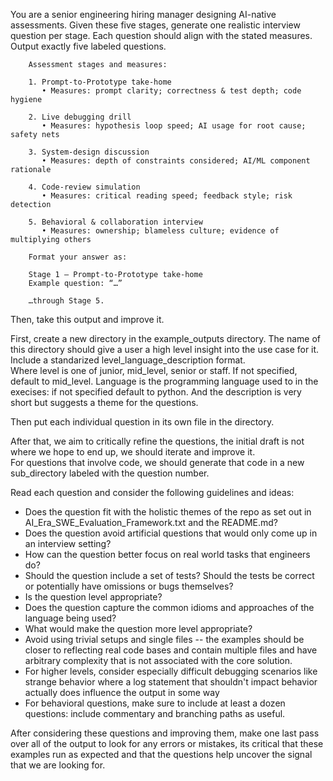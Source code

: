 You are a senior engineering hiring manager designing AI-native assessments. Given these five stages, generate one realistic interview question per stage. Each question should align with the stated measures. Output
     exactly five labeled questions.

        Assessment stages and measures:

        1. Prompt-to-Prototype take-home
           • Measures: prompt clarity; correctness & test depth; code hygiene

        2. Live debugging drill
           • Measures: hypothesis loop speed; AI usage for root cause; safety nets

        3. System-design discussion
           • Measures: depth of constraints considered; AI/ML component rationale

        4. Code-review simulation
           • Measures: critical reading speed; feedback style; risk detection

        5. Behavioral & collaboration interview
           • Measures: ownership; blameless culture; evidence of multiplying others

        Format your answer as:

        Stage 1 – Prompt-to-Prototype take-home
        Example question: “…”

        …through Stage 5.

Then, take this output and improve it.  

First, create a new directory in the example_outputs directory.  The name of this directory should give a user a high level insight into the use case for it. Include a standarized level_language_description format.  
Where level is one of junior, mid_level, senior or staff. If not specified, default to mid_level. Language is the programming language used to in the execises: if not specified default to python. And the description is very short but suggests a theme for the questions.

Then put each individual question in its own file in the directory. 

After that, we aim to critically refine the questions, the initial draft is not where we hope to end up, we should iterate and improve it.  
For questions that involve code, we should generate that code in a new sub_directory labeled with the question number.

Read each question and consider the following guidelines and ideas:

+ Does the question fit with the holistic themes of the repo as set out in AI_Era_SWE_Evaluation_Framework.txt and the README.md?
+ Does the question avoid artificial questions that would only come up in an interview setting?
+ How can the question better focus on real world tasks that engineers do?
+ Should the question include a set of tests?  Should the tests be correct or potentially have omissions or bugs themselves?
+ Is the question level appropriate?
+ Does the question capture the common idioms and approaches of the language being used?
+ What would make the question more level appropriate?
+ Avoid using trivial setups and single files -- the examples should be closer to reflecting real code bases and contain multiple files and have arbitrary complexity that is not associated with the core solution.
+ For higher levels, consider especially difficult debugging scenarios like strange behavior where a log statement that shouldn't impact behavior actually does influence the output in some way
+ For behavioral questions, make sure to include at least a dozen questions: include commentary and branching paths as useful.

After considering these questions and improving them, make one last pass over all of the output to look for any errors or mistakes, its critical that these examples run as expected and that the questions help uncover the signal that we are looking for. 
